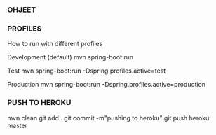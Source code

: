 
### OHJEET


 


### PROFILES
How to run with different profiles

Development (default)
mvn spring-boot:run

Test
mvn spring-boot:run -Dspring.profiles.active=test

Production
mvn spring-boot:run -Dspring.profiles.active=production

### PUSH TO HEROKU
mvn clean
git add .
git commit -m"pushing to heroku"
git push heroku master
